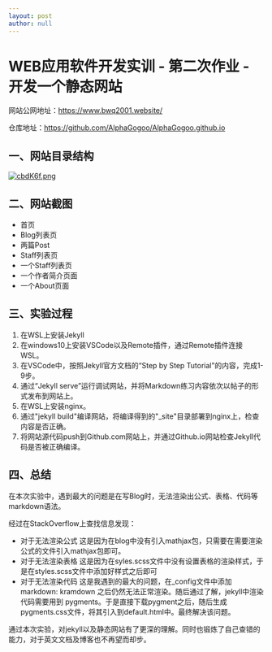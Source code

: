 ```yaml
---
layout: post
author: null
---
```

# WEB应用软件开发实训 - 第二次作业 - 开发一个静态网站

网站公网地址：<https://www.bwq2001.website/>

仓库地址：<https://github.com/AlphaGogoo/AlphaGogoo.github.io>

## 一、网站目录结构
[![cbdK6f.png](https://z3.ax1x.com/2021/04/21/cbdK6f.png)](https://imgtu.com/i/cbdK6f)

## 二、网站截图

 - 首页
 - Blog列表页
 - 两篇Post
 - Staff列表页
 - 一个Staff列表页
 - 一个作者简介页面
 - 一个About页面

## 三、实验过程
1. 在WSL上安装Jekyll
2. 在windows10上安装VSCode以及Remote插件，通过Remote插件连接WSL。
3. 在VSCode中，按照Jekyll官方文档的“Step by Step Tutorial”的内容，完成1-9步。
4. 通过“Jekyll serve”运行调试网站，并将Markdown练习内容依次以帖子的形式发布到网站上。
5. 在WSL上安装nginx。
6. 通过"jekyll build"编译网站，将编译得到的"_site"目录部署到nginx上，检查内容是否正确。
7. 将网站源代码push到Github.com网站上，并通过Github.io网站检查Jekyll代码是否被正确编译。

## 四、总结
在本次实验中，遇到最大的问题是在写Blog时，无法渲染出公式、表格、代码等markdown语法。

经过在StackOverflow上查找信息发现：

 - 对于无法渲染公式
   这是因为在blog中没有引入mathjax包，只需要在需要渲染公式的文件引入mathjax包即可。
 - 对于无法渲染表格
   这是因为在syles.scss文件中没有设置表格的渲染样式，于是在styles.scss文件中添加好样式之后即可
 - 对于无法渲染代码
   这是我遇到的最大的问题，在_config文件中添加 markdown: kramdown 之后仍然无法正常渲染。随后通过了解，jekyll中渲染代码需要用到 pygments。于是直接下载pygment之后，随后生成pygments.css文件，将其引入到default.html中。最终解决该问题。

通过本次实验，对jekyll以及静态网站有了更深的理解。同时也锻炼了自己查错的能力，对于英文文档及博客也不再望而却步。